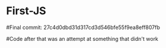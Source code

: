 # First-JS


#Final commit: 27c4d0dbd31d317cd3d546bfe55f9ea8eff807fb



#Code after that was an attempt at something that didn't work
